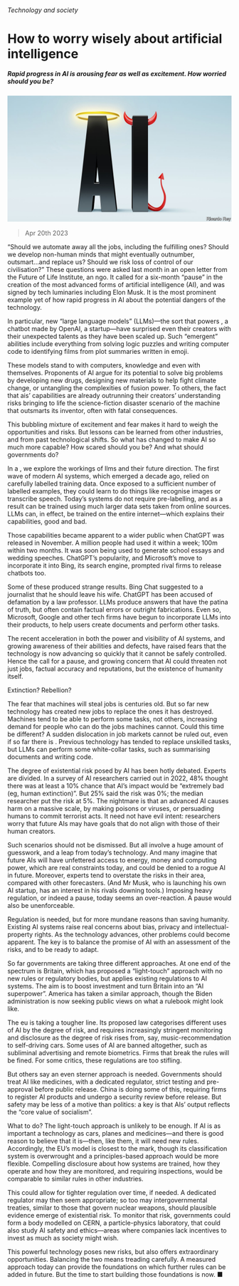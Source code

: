 ###### Technology and society

# How to worry wisely about artificial intelligence 

##### Rapid progress in AI is arousing fear as well as excitement. How worried should you be? 

![image](images/20230422_LDD001.jpg) 

> Apr 20th 2023 

“Should we automate away all the jobs, including the fulfilling ones? Should we develop non-human minds that might eventually outnumber, outsmart...and replace us? Should we risk loss of control of our civilisation?” These questions were asked last month in an open letter from the Future of Life Institute, an ngo. It called for a six-month “pause” in the creation of the most advanced forms of artificial intelligence (AI), and was signed by tech luminaries including Elon Musk. It is the most prominent example yet of how rapid progress in AI  about the potential dangers of the technology.

In particular, new “large language models” (LLMs)—the sort that powers , a chatbot made by OpenAI, a startup—have surprised even their creators with their unexpected talents as they have been scaled up. Such “emergent” abilities include everything from solving logic puzzles and writing computer code to identifying films from plot summaries written in emoji. 

These models stand to  with computers, knowledge and even with themselves. Proponents of AI argue for its potential to solve big problems by developing new drugs, designing new materials to help fight climate change, or untangling the complexities of fusion power. To others, the fact that ais’ capabilities are already outrunning their creators’ understanding risks bringing to life the science-fiction disaster scenario of the machine that outsmarts its inventor, often with fatal consequences.

This bubbling mixture of excitement and fear makes it hard to weigh the opportunities and risks. But lessons can be learned from other industries, and from past technological shifts. So what has changed to make AI so much more capable? How scared should you be? And what should governments do?

In a , we explore the workings of llms and their future direction. The first wave of modern AI systems, which emerged a decade ago, relied on carefully labelled training data. Once exposed to a sufficient number of labelled examples, they could learn to do things like recognise images or transcribe speech. Today’s systems do not require pre-labelling, and as a result can be trained using much larger data sets taken from online sources. LLMs can, in effect, be trained on the entire internet—which explains their capabilities, good and bad.

Those capabilities became apparent to a wider public when ChatGPT was released in November. A million people had used it within a week; 100m within two months. It was soon being used to generate school essays and wedding speeches. ChatGPT’s popularity, and Microsoft’s move to incorporate it into Bing, its search engine, prompted rival firms to release chatbots too. 


Some of these produced strange results. Bing Chat suggested to a journalist that he should leave his wife. ChatGPT has been accused of defamation by a law professor. LLMs produce answers that have the patina of truth, but often contain factual errors or outright fabrications. Even so, Microsoft, Google and other tech firms have begun to incorporate LLMs into their products, to help users create documents and perform other tasks. 

The recent acceleration in both the power and visibility of AI systems, and growing awareness of their abilities and defects, have raised fears that the technology is now advancing so quickly that it cannot be safely controlled. Hence the call for a pause, and growing concern that AI could threaten not just jobs, factual accuracy and reputations, but the existence of humanity itself. 

Extinction? Rebellion?

The fear that machines will steal jobs is centuries old. But so far new technology has created new jobs to replace the ones it has destroyed. Machines tend to be able to perform some tasks, not others, increasing demand for people who can do the jobs machines cannot. Could this time be different? A sudden dislocation in job markets cannot be ruled out, even if so far there is . Previous technology has tended to replace unskilled tasks, but LLMs can perform some white-collar tasks, such as summarising documents and writing code.

The degree of existential risk posed by AI has been hotly debated. Experts are divided. In a survey of AI researchers carried out in 2022, 48% thought there was at least a 10% chance that AI’s impact would be “extremely bad (eg, human extinction)”. But 25% said the risk was 0%; the median researcher put the risk at 5%. The nightmare is that an advanced AI causes harm on a massive scale, by making poisons or viruses, or persuading humans to commit terrorist acts. It need not have evil intent: researchers worry that future AIs may have goals that do not align with those of their human creators.

Such scenarios should not be dismissed. But all involve a huge amount of guesswork, and a leap from today’s technology. And many imagine that future AIs will have unfettered access to energy, money and computing power, which are real constraints today, and could be denied to a rogue AI in future. Moreover, experts tend to overstate the risks in their area, compared with other forecasters. (And Mr Musk, who is launching his own AI startup, has an interest in his rivals downing tools.) Imposing heavy regulation, or indeed a pause, today seems an over-reaction. A pause would also be unenforceable. 

Regulation is needed, but for more mundane reasons than saving humanity. Existing AI systems raise real concerns about bias, privacy and intellectual-property rights. As the technology advances, other problems could become apparent. The key is to balance the promise of AI with an assessment of the risks, and to be ready to adapt. 

So far governments are taking three different approaches. At one end of the spectrum is Britain, which has proposed a “light-touch” approach with no new rules or regulatory bodies, but applies existing regulations to AI systems. The aim is to boost investment and turn Britain into an “AI superpower”. America has taken a similar approach, though the Biden administration is now seeking public views on what a rulebook might look like.

The eu is taking a tougher line. Its proposed law categorises different uses of AI by the degree of risk, and requires increasingly stringent monitoring and disclosure as the degree of risk rises from, say, music-recommendation to self-driving cars. Some uses of AI are banned altogether, such as subliminal advertising and remote biometrics. Firms that break the rules will be fined. For some critics, these regulations are too stifling. 

But others say an even sterner approach is needed. Governments should treat AI like medicines, with a dedicated regulator, strict testing and pre-approval before public release. China is doing some of this, requiring firms to register AI products and undergo a security review before release. But safety may be less of a motive than politics: a key  is that AIs’ output reflects the “core value of socialism”.


What to do? The light-touch approach is unlikely to be enough. If AI is as important a technology as cars, planes and medicines—and there is good reason to believe that it is—then, like them, it will need new rules. Accordingly, the EU’s model is closest to the mark, though its classification system is overwrought and a principles-based approach would be more flexible. Compelling disclosure about how systems are trained, how they operate and how they are monitored, and requiring inspections, would be comparable to similar rules in other industries. 

This could allow for tighter regulation over time, if needed. A dedicated regulator may then seem appropriate; so too may intergovernmental treaties, similar to those that govern nuclear weapons, should plausible evidence emerge of existential risk. To monitor that risk, governments could form a body modelled on CERN, a particle-physics laboratory, that could also study AI safety and ethics—areas where companies lack incentives to invest as much as society might wish. 

This powerful technology poses new risks, but also offers extraordinary opportunities. Balancing the two means treading carefully. A measured approach today can provide the foundations on which further rules can be added in future. But the time to start building those foundations is now. ■


